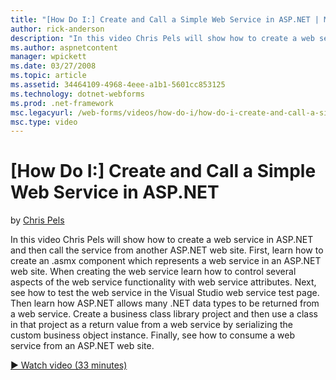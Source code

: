 ```yaml
---
title: "[How Do I:] Create and Call a Simple Web Service in ASP.NET | Microsoft Docs"
author: rick-anderson
description: "In this video Chris Pels will show how to create a web service in ASP.NET and then call the service from another ASP.NET web site. First, learn how to create..."
ms.author: aspnetcontent
manager: wpickett
ms.date: 03/27/2008
ms.topic: article
ms.assetid: 34464109-4968-4eee-a1b1-5601cc853125
ms.technology: dotnet-webforms
ms.prod: .net-framework
msc.legacyurl: /web-forms/videos/how-do-i/how-do-i-create-and-call-a-simple-web-service-in-aspnet
msc.type: video
---
```

[How Do I:] Create and Call a Simple Web Service in ASP.NET
====================
by [Chris Pels](https://twitter.com/chrispels)

In this video Chris Pels will show how to create a web service in ASP.NET and then call the service from another ASP.NET web site. First, learn how to create an .asmx component which represents a web service in an ASP.NET web site. When creating the web service learn how to control several aspects of the web service functionality with web service attributes. Next, see how to test the web service in the Visual Studio web service test page. Then learn how ASP.NET allows many .NET data types to be returned from a web service. Create a business class library project and then use a class in that project as a return value from a web service by serializing the custom business object instance. Finally, see how to consume a web service from an ASP.NET web site.

[&#9654; Watch video (33 minutes)](https://channel9.msdn.com/Blogs/ASP-NET-Site-Videos/how-do-i-create-and-call-a-simple-web-service-in-aspnet)